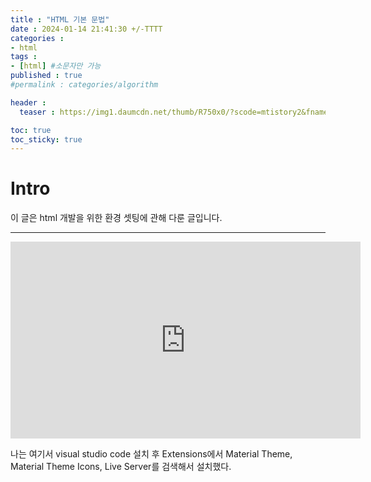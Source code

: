 ```yaml
---
title : "HTML 기본 문법"
date : 2024-01-14 21:41:30 +/-TTTT
categories : 
- html
tags : 
- [html] #소문자만 가능
published : true
#permalink : categories/algorithm

header :
  teaser : https://img1.daumcdn.net/thumb/R750x0/?scode=mtistory2&fname=https%3A%2F%2Fblog.kakaocdn.net%2Fdn%2Fbb07kA%2Fbtq4l9NgzNC%2FDodfmPS2rEIdRl5siRltZk%2Fimg.jpg

toc: true
toc_sticky: true
---
```


# Intro   

이 글은 html 개발을 위한 환경 셋팅에 관해 다룬 글입니다.     

-----------

<iframe width="560" height="315" src="https://www.youtube.com/embed/lJKVrw0JesQ?si=euI0Ol7maFwRnGNG" title="YouTube video player" frameborder="0" allow="accelerometer; autoplay; clipboard-write; encrypted-media; gyroscope; picture-in-picture; web-share" allowfullscreen></iframe>

나는 여기서 visual studio code 설치 후 Extensions에서 Material Theme, Material Theme Icons, Live Server를 검색해서 설치했다.      

